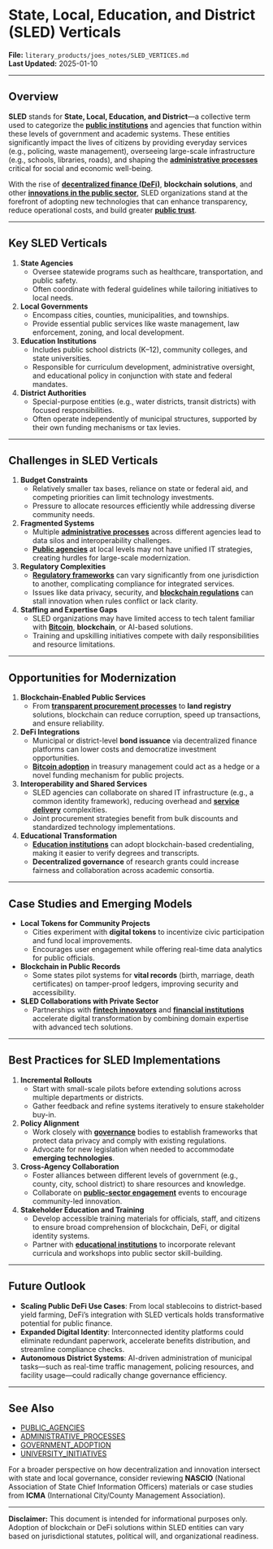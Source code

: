 # State, Local, Education, and District (SLED) Verticals

**File:** `literary_products/joes_notes/SLED_VERTICES.md`\
**Last Updated:** 2025-01-10

***

## Overview

**SLED** stands for **State, Local, Education, and District**—a collective term used to categorize the [**public institutions**](../PUBLIC_INSTITUTIONS.md) and agencies that function within these levels of government and academic systems. These entities significantly impact the lives of citizens by providing everyday services (e.g., policing, waste management), overseeing large-scale infrastructure (e.g., schools, libraries, roads), and shaping the [**administrative processes**](administrative_processes.md) critical for social and economic well-being.

With the rise of [**decentralized finance (DeFi)**](../DEFI_BASICS.md), **blockchain solutions**, and other [**innovations in the public sector**](../STRATEGY/innovations_in_public_sector.md), SLED organizations stand at the forefront of adopting new technologies that can enhance transparency, reduce operational costs, and build greater [**public trust**](public_trust.md).

***

## Key SLED Verticals

1. **State Agencies**
   * Oversee statewide programs such as healthcare, transportation, and public safety.
   * Often coordinate with federal guidelines while tailoring initiatives to local needs.
2. **Local Governments**
   * Encompass cities, counties, municipalities, and townships.
   * Provide essential public services like waste management, law enforcement, zoning, and local development.
3. **Education Institutions**
   * Includes public school districts (K–12), community colleges, and state universities.
   * Responsible for curriculum development, administrative oversight, and educational policy in conjunction with state and federal mandates.
4. **District Authorities**
   * Special-purpose entities (e.g., water districts, transit districts) with focused responsibilities.
   * Often operate independently of municipal structures, supported by their own funding mechanisms or tax levies.

***

## Challenges in SLED Verticals

1. **Budget Constraints**
   * Relatively smaller tax bases, reliance on state or federal aid, and competing priorities can limit technology investments.
   * Pressure to allocate resources efficiently while addressing diverse community needs.
2. **Fragmented Systems**
   * Multiple [**administrative processes**](administrative_processes.md) across different agencies lead to data silos and interoperability challenges.
   * [**Public agencies**](public_agencies.md) at local levels may not have unified IT strategies, creating hurdles for large-scale modernization.
3. **Regulatory Complexities**
   * [**Regulatory frameworks**](../governance/regulatory_frameworks.md) can vary significantly from one jurisdiction to another, complicating compliance for integrated services.
   * Issues like data privacy, security, and [**blockchain regulations**](../BLOCKCHAIN_REGULATIONS.md) can stall innovation when rules conflict or lack clarity.
4. **Staffing and Expertise Gaps**
   * SLED organizations may have limited access to tech talent familiar with [**Bitcoin**](../crypto_economics/bitcoin_basics.md), **blockchain**, or AI-based solutions.
   * Training and upskilling initiatives compete with daily responsibilities and resource limitations.

***

## Opportunities for Modernization

1. **Blockchain-Enabled Public Services**
   * From [**transparent procurement processes**](public_services.md#procurement-and-contract-management) to **land registry** solutions, blockchain can reduce corruption, speed up transactions, and ensure reliability.
2. **DeFi Integrations**
   * Municipal or district-level **bond issuance** via decentralized finance platforms can lower costs and democratize investment opportunities.
   * [**Bitcoin adoption**](../BITCOIN_ADOPTION.md) in treasury management could act as a hedge or a novel funding mechanism for public projects.
3. **Interoperability and Shared Services**
   * SLED agencies can collaborate on shared IT infrastructure (e.g., a common identity framework), reducing overhead and [**service delivery**](../AI/service_delivery_models.md) complexities.
   * Joint procurement strategies benefit from bulk discounts and standardized technology implementations.
4. **Educational Transformation**
   * [**Education institutions**](university_initiatives.md) can adopt blockchain-based credentialing, making it easier to verify degrees and transcripts.
   * **Decentralized governance** of research grants could increase fairness and collaboration across academic consortia.

***

## Case Studies and Emerging Models

* **Local Tokens for Community Projects**
  * Cities experiment with **digital tokens** to incentivize civic participation and fund local improvements.
  * Encourages user engagement while offering real-time data analytics for public officials.
* **Blockchain in Public Records**
  * Some states pilot systems for **vital records** (birth, marriage, death certificates) on tamper-proof ledgers, improving security and accessibility.
* **SLED Collaborations with Private Sector**
  * Partnerships with [**fintech innovators**](../FINTECH_INNOVATORS.md) and [**financial institutions**](../STRATEGY/financial_institutions.md) accelerate digital transformation by combining domain expertise with advanced tech solutions.

***

## Best Practices for SLED Implementations

1. **Incremental Rollouts**
   * Start with small-scale pilots before extending solutions across multiple departments or districts.
   * Gather feedback and refine systems iteratively to ensure stakeholder buy-in.
2. **Policy Alignment**
   * Work closely with [**governance**](../AI/governance_models.md) bodies to establish frameworks that protect data privacy and comply with existing regulations.
   * Advocate for new legislation when needed to accommodate **emerging technologies**.
3. **Cross-Agency Collaboration**
   * Foster alliances between different levels of government (e.g., county, city, school district) to share resources and knowledge.
   * Collaborate on [**public-sector engagement**](../governance/public_sector_engagement.md) events to encourage community-led innovation.
4. **Stakeholder Education and Training**
   * Develop accessible training materials for officials, staff, and citizens to ensure broad comprehension of blockchain, DeFi, or digital identity systems.
   * Partner with [**educational institutions**](university_initiatives.md) to incorporate relevant curricula and workshops into public sector skill-building.

***

## Future Outlook

* **Scaling Public DeFi Use Cases**: From local stablecoins to district-based yield farming, DeFi’s integration with SLED verticals holds transformative potential for public finance.
* **Expanded Digital Identity**: Interconnected identity platforms could eliminate redundant paperwork, accelerate benefits distribution, and streamline compliance checks.
* **Autonomous District Systems**: AI-driven administration of municipal tasks—such as real-time traffic management, policing resources, and facility usage—could radically change governance efficiency.

***

## See Also

* [PUBLIC\_AGENCIES](public_agencies.md)
* [ADMINISTRATIVE\_PROCESSES](administrative_processes.md)
* [GOVERNMENT\_ADOPTION](government_adoption.md)
* [UNIVERSITY\_INITIATIVES](university_initiatives.md)

For a broader perspective on how decentralization and innovation intersect with state and local governance, consider reviewing **NASCIO** (National Association of State Chief Information Officers) materials or case studies from **ICMA** (International City/County Management Association).

***

**Disclaimer:** This document is intended for informational purposes only. Adoption of blockchain or DeFi solutions within SLED entities can vary based on jurisdictional statutes, political will, and organizational readiness.
